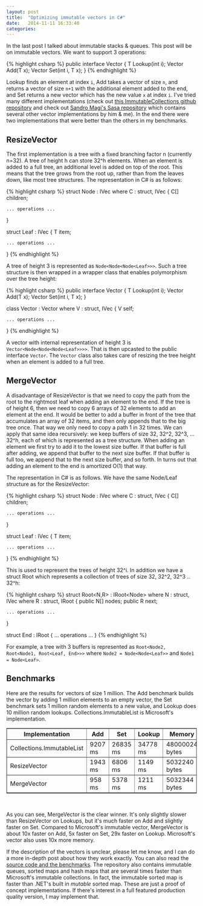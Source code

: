 ```yaml
---
layout: post
title:  "Optimizing immutable vectors in C#"
date:   2014-11-11 16:33:40
categories: 
---
```


In the last post I talked about immutable stacks & queues. This post will be on immutable vectors. We want to support 3 operations:

{% highlight csharp %}
public interface Vector 
{
    T Lookup(int i);
    Vector Add(T x);
    Vector Set(int i, T x);
}
{% endhighlight %}

Lookup finds an element at index `i`, Add takes a vector of size `n`, and returns a vector of size `n+1` with the additional element added to the end, and Set returns a new vector which has the new value `x` at index `i`. I've tried many different implementations (check out [this ImmutableCollections github repository](https://github.com/julesjacobs/ImmutableCollections/tree/master/ImmutableCollections/ImmutableCollections/Vectors) and check out [Sandro Magi's Sasa repository](http://sourceforge.net/p/sasa/code/ci/default/tree/Bench/) which contains several other vector implementations by him & me). In the end there were two implementations that were better than the others in my benchmarks.

## ResizeVector ##

The first implementation is a tree with a fixed branching factor n (currently n=32). A tree of height h can store 32^h elements. When an element is added to a full tree, an additional level is added on top of the root. This means that the tree grows from the root up, rather than from the leaves down, like most tree structures. The representation in C# is as follows:

{% highlight csharp %}
struct Node<C> : IVec where C : struct, IVec
{
    C[] children;

    ... operations ...
}

struct Leaf : IVec
{
    T item;

    ... operations ...
}
{% endhighlight %}

A tree of height 3 is represented as `Node<Node<Node<Leaf>>>`. Such a tree structure is then wrapped in a wrapper class that enables polymorphism over the tree height:

{% highlight csharp %}
public interface Vector 
{
    T Lookup(int i);
    Vector Add(T x);
    Vector Set(int i, T x);
}

class Vector<V> : Vector where V : struct, IVec
{
    V self;

    ... operations ...
}
{% endhighlight %}

A vector with internal representation of height 3 is `Vector<Node<Node<Node<Leaf>>>>`. That is then upcasted to the public interface `Vector`. The `Vector` class also takes care of resizing the tree height when an element is added to a full tree.

## MergeVector ##

A disadvantage of ResizeVector is that we need to copy the path from the root to the rightmost leaf when adding an element to the end. If the tree is of height 6, then we need to copy 6 arrays of 32 elements to add an element at the end. It would be better to add a buffer in front of the tree that accumulates an array of 32 items, and then only appends that to the big tree once. That way we only need to copy a path 1 in 32 times. We can apply that same idea recursively: we keep buffers of size 32, 32^2, 32^3, ... 32^h, each of which is represented as a tree structure. When adding an element we first try to add it to the lowest size buffer. If that buffer is full after adding, we append that buffer to the next size buffer. If that buffer is full too, we append that to the next size buffer, and so forth. In turns out that adding an element to the end is amortized O(1) that way. 

The representation in C# is as follows. We have the same Node/Leaf structure as for the ResizeVector:

{% highlight csharp %}
struct Node<C> : IVec where C : struct, IVec
{
    C[] children;

    ... operations ...
}

struct Leaf : IVec
{
    T item;

    ... operations ...
}
{% endhighlight %}

This is used to represent the trees of height 32^i. In addition we have a struct Root which represents a collection of trees of size 32, 32^2, 32^3 .. 32^h:

{% highlight csharp %}
struct Root<N,R> : IRoot<Node<N>>
    where N : struct, IVec 
    where R : struct, IRoot<N>
{
    public N[] nodes;
    public R next;

    ... operations ...
}

struct End : IRoot<Leaf>
{
    ... operations ...
}
{% endhighlight %}

For example, a tree with 3 buffers is represented as `Root<Node2, Root<Node1, Root<Leaf, End>>>` where `Node2 = Node<Node<Leaf>>` and `Node1 = Node<Leaf>`.

## Benchmarks ##

Here are the results for vectors of size 1 million. The Add benchmark builds the vector by adding 1 million elements to an empty vector, the Set benchmark sets 1 million random elements to a new value, and Lookup does 10 million random lookups. Collections.ImmutableList is Microsoft's implementation.

<table border="1">
<tr><th>Implementation</th><th>Add</th><th>Set</th><th>Lookup</th><th>Memory</th></tr>
<tr><td>Collections.ImmutableList </td><td> 9207 ms </td><td> 26835 ms </td><td> 34778 ms </td><td> 48000024 bytes</td></tr>
<tr><td>ResizeVector </td><td> 1943 ms </td><td> 6806 ms </td><td> 1149 ms </td><td> 5032240 bytes</td></tr>
<tr><td>MergeVector </td><td> 958 ms </td><td> 5378 ms </td><td> 1211 ms </td><td> 5032344 bytes</td></tr>
</table>
<br>

As you can see, MergeVector is the clear winner. It's only slightly slower than ResizeVector on Lookups, but it's much faster on Add and slightly faster on Set. Compared to Microsoft's immutable vector, MergeVector is about 10x faster on Add, 5x faster on Set, 29x faster on Lookup. Microsoft's vector also uses 10x more memory. 

If the description of the vectors is unclear, please let me know, and I can do a more in-depth post about how they work exactly. You can also read the [source code and the benchmarks](https://github.com/julesjacobs/ImmutableCollections/tree/master/ImmutableCollections/ImmutableCollections/Vectors). The repository also contains immutable queues, sorted maps and hash maps that are several times faster than Microsoft's immutable collections. In fact, the immutable sorted map is faster than .NET's built in *mutable* sorted map. These are just a proof of concept implementations. If there's interest in a full featured production quality version, I may implement that.